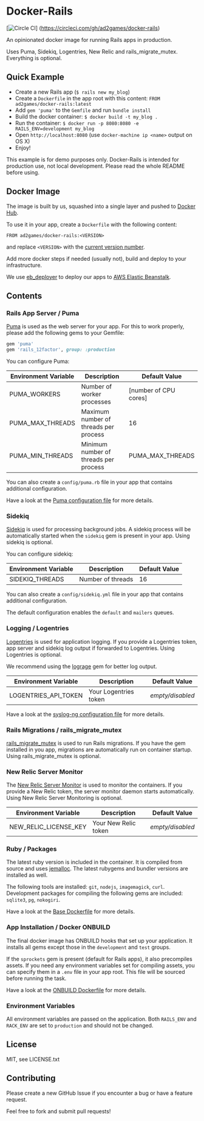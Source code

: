 # Docker-Rails
[![Circle CI](https://circleci.com/gh/ad2games/docker-rails.svg?style=svg)]
(https://circleci.com/gh/ad2games/docker-rails)

An opinionated docker image for running Rails apps in production.

Uses Puma, Sidekiq, Logentries, New Relic and rails_migrate_mutex. Everything is optional.

## Quick Example
- Create a new Rails app (`$ rails new my_blog`)
- Create a `Dockerfile` in the app root with this content: `FROM ad2games/docker-rails:latest`
- Add `gem 'puma'` to the `Gemfile` and run `bundle install`
- Build the docker container: `$ docker build -t my_blog .`
- Run the container: `$ docker run -p 8080:8080 -e RAILS_ENV=development my_blog`
- Open `http://localhost:8080` (use `docker-machine ip <name>` output on OS X)
- Enjoy!

This example is for demo purposes only.
Docker-Rails is intended for production use, not local development.
Please read the whole README before using.

## Docker Image
The image is built by us, squashed into a single layer and pushed to
[Docker Hub](https://registry.hub.docker.com/u/ad2games/docker-rails/).

To use it in your app, create a `Dockerfile` with the following content:

```docker
FROM ad2games/docker-rails:<VERSION>
```

and replace `<VERSION>` with the [current version number](CHANGELOG.md).

Add more docker steps if needed (usually not), build and deploy to your infrastructure.

We use [eb_deployer](https://github.com/ThoughtWorksStudios/eb_deployer) to deploy our apps
to [AWS Elastic Beanstalk](https://aws.amazon.com/de/elasticbeanstalk/).

## Contents

### Rails App Server / Puma
[Puma](http://puma.io/) is used as the web server for your app.
For this to work properly, please add the following gems to your Gemfile:

```ruby
gem 'puma'
gem 'rails_12factor', group: :production
```

You can configure Puma:

Environment Variable | Description | Default Value
--- | --- | ---
PUMA_WORKERS | Number of worker processes | [number of CPU cores]
PUMA_MAX_THREADS | Maximum number of threads per process | 16
PUMA_MIN_THREADS | Minimum number of threads per process | PUMA_MAX_THREADS

You can also create a `config/puma.rb` file in your app that contains additional configuration.

Have a look at the [Puma configuration file](base/puma.rb) for more details.

### Sidekiq
[Sidekiq](http://sidekiq.org/) is used for processing background jobs. A sidekiq process
will be automatically started when the `sidekiq` gem is present in your app. Using sidekiq is
optional.

You can configure sidekiq:

Environment Variable | Description | Default Value
--- | --- | ---
SIDEKIQ_THREADS | Number of threads | 16

You can also create a `config/sidekiq.yml` file in your app that contains additional configuration.

The default configuration enables the `default` and `mailers` queues.

### Logging / Logentries
[Logentries](https://logentries.com/) is used for application logging. If you provide a
Logentries token, app server and sidekiq log output if forwarded to Logentries. Using Logentries
is optional.

We recommend using the [lograge](https://github.com/roidrage/lograge) gem for better log output.

Environment Variable | Description | Default Value
--- | --- | ---
LOGENTRIES_API_TOKEN | Your Logentries token | _empty/disabled_

Have a look at the [syslog-ng configuration file](base/syslog-ng.logentries.conf) for more details.

### Rails Migrations / rails_migrate_mutex
[rails_migrate_mutex](https://github.com/ad2games/rails_migrate_mutex) is used to run Rails
migrations. If you have the gem installed in you app, migrations are automatically run on
container startup. Using rails_migrate_mutex is optional.

### New Relic Server Monitor
The [New Relic Server Monitor](http://newrelic.com/server-monitoring) is used to monitor
the containers. If you provide a New Relic token, the server monitor daemon starts automatically.
Using New Relic Server Monitoring is optional.

Environment Variable | Description | Default Value
--- | --- | ---
NEW_RELIC_LICENSE_KEY | Your New Relic token | _empty/disabled_

### Ruby / Packages
The latest ruby version is included in the container. It is compiled from source and uses
[jemalloc](http://www.canonware.com/jemalloc/). The latest rubygems and bundler versions
are installed as well.

The following tools are installed: `git`, `nodejs`, `imagemagick`, `curl`.
Development packages for compiling the following gems are included: `sqlite3`, `pg`, `nokogiri`.

Have a look at the [Base Dockerfile](base/Dockerfile) for more details.

### App Installation / Docker ONBUILD
The final docker image has ONBUILD hooks that set up your application.
It installs all gems except those in the `development` and `test` groups.

If the `sprockets`
gem is present (default for Rails apps), it also precompiles assets. If you need any environment
variables set for compiling assets, you can specify them in a `.env` file in your app root. This
file will be sourced before running the task.

Have a look at the [ONBUILD Dockerfile](onbuild/Dockerfile) for more details.

### Environment Variables
All environment variables are passed on the application. Both `RAILS_ENV` and `RACK_ENV` are
set to `production` and should not be changed.

## License

MIT, see LICENSE.txt

## Contributing

Please create a new GitHub Issue if you encounter a bug or have a feature request.

Feel free to fork and submit pull requests!
